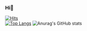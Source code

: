 ### Hi👋
[![Hits](https://hits.seeyoufarm.com/api/count/incr/badge.svg?url=https%3A%2F%2Fgithub.com%2Fparkjaehyeun&count_bg=%2379C83D&title_bg=%23555555&icon=&icon_color=%23E7E7E7&title=hits&edge_flat=false)](https://hits.seeyoufarm.com)    
[![Top Langs](https://github-readme-stats.vercel.app/api/top-langs/?username=parkjaehyeun)](https://github.com/anuraghazra/github-readme-stats)
![Anurag's GitHub stats](https://github-readme-stats.vercel.app/api?username=parkjaehyeun&show_icons=true)





<!--
**parkjaehyeun/parkjaehyeun** is a ✨ _special_ ✨ repository because its `README.md` (this file) appears on your GitHub profile.

Here are some ideas to get you started:

- 🔭 I’m currently working on ...
- 🌱 I’m currently learning ...
- 👯 I’m looking to collaborate on ...
- 🤔 I’m looking for help with ...
- 💬 Ask me about ...
- 📫 How to reach me: ...
- 😄 Pronouns: ...
- ⚡ Fun fact: ...
-->
